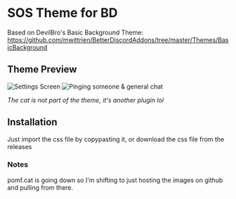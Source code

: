 # SOS Theme for BD

Based on DevilBro's Basic Background Theme: https://github.com/mwittrien/BetterDiscordAddons/tree/master/Themes/BasicBackground

## Theme Preview
![Settings Screen](https://a.pomf.cat/garbqk.PNG)
![Pinging someone & general chat](https://a.pomf.cat/rltogw.PNG)

*The cat is not part of the theme, it's another plugin lol*

## Installation
Just import the css file by copypasting it, or download the css file from the releases

### Notes
pomf.cat is going down so I'm shifting to just hosting the images on github and pulling from there.
